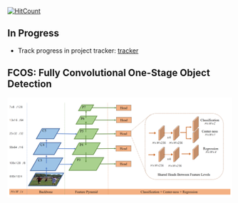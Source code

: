 [![HitCount](http://hits.dwyl.io/srihari-humbarwadi/tensorflow_fcos.svg)](http://hits.dwyl.io/srihari-humbarwadi/tensorflow_fcos)

## In Progress
 - Track progress in project tracker: [tracker](https://github.com/srihari-humbarwadi/tensorflow_fcos/projects/1)



## FCOS: Fully Convolutional One-Stage Object Detection
![architecture](common/architecture.png)
